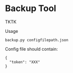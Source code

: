 # Backup Tool

TKTK

Usage
```
backup.py configfilepath.json
```

Config file should contain:
```
{
  "token": "XXX"
}
```
